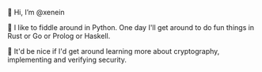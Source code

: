 👋 Hi, I’m @xenein

👀 I like to fiddle around in Python. One day I'll get around to do fun things in Rust or Go or Prolog or Haskell. 

🌱 It'd be nice if I'd get around learning more about cryptography, implementing and verifying security.


<!---
xenein/xenein is a ✨ special ✨ repository because its `README.md` (this file) appears on your GitHub profile.
You can click the Preview link to take a look at your changes.
--->
